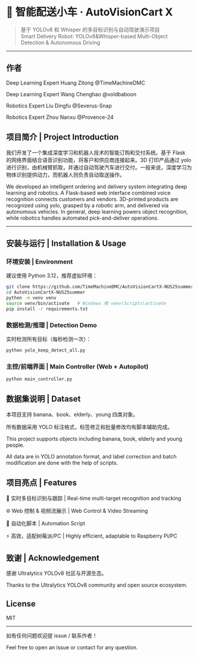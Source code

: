 # 🚗 智能配送小车 · AutoVisionCart X
> 基于 YOLOv8 和 Whisper 的多目标识别与自动驾驶演示项目  
> Smart Delivery Robot: YOLOv8&Whisper-based Multi-Object Detection & Autonomous Driving

---

## 作者

Deep Learning Expert Huang Zitong @TimeMachineDMC

Deep Learning Expert Wang Chenghao @voldbaboon

Robotics Expert Liu Dingfu @Severus-Snap

Robotics Expert Zhou Nanxu @Provence-24


## 项目简介 | Project Introduction

我们开发了一个集成深度学习和机器人技术的智能订购和交付系统。基于 Flask 的网络界面结合语音识别功能，将客户和供应商连接起来。3D 打印产品通过 yolo 进行识别，由机械臂抓取，并通过自动驾驶汽车进行交付。一般来说，深度学习为物体识别提供动力，而机器人则负责自动取送操作。

We developed an intelligent ordering and delivery system integrating deep learning and robotics. A Flask-based web interface combined voice recognition  connects customers and vendors. 3D-printed products are recognized using yolo, grasped by a robotic arm, and delivered via autonomous vehicles. In general, deep learning powers object recognition, while robotics handles automated pick-and-deliver operations.

---

## 安装与运行 | Installation & Usage

### 环境安装 | Environment

建议使用 Python 3.12，推荐虚拟环境：

```bash
git clone https://github.com/TimeMachineDMC/AutoVisionCartX-NUS25summer
cd AutoVisionCartX-NUS25summer
python -m venv venv
source venv/bin/activate   # Windows 用 venv\Scripts\activate
pip install -r requirements.txt
```

### 数据检测/推理 | Detection Demo

实时检测所有目标（每秒检测一次）：

```bash
python yolo_keep_detect_all.py
```

### 主控/前端界面 | Main Controller (Web + Autopilot)

```bash
python main_controller.py
```

## 数据集说明 | Dataset
本项目支持 banana、book、elderly、young 四类对象。

所有数据采用 YOLO 标注格式，标签修正和批量修改均有脚本辅助完成。

This project supports objects including banana, book, elderly and young people.

All data are in YOLO annotation format, and label correction and batch modification are done with the help of scripts.

## 项目亮点 | Features
🚗 实时多目标识别与跟踪 | Real-time multi-target recognition and tracking

🌐 Web 控制 & 视频流展示 | Web Control & Video Streaming

🤖 自动化脚本 | Automation Script

⚡ 高效，适配树莓派/PC | Highly efficient, adaptable to Raspberry Pi/PC

## 致谢 | Acknowledgement
感谢 Ultralytics YOLOv8 社区与开源生态。

Thanks to the Ultralytics YOLOv8 community and open source ecosystem.

## License
MIT

--- 

如有任何问题欢迎提 issue / 联系作者！

Feel free to open an issue or contact for any question.


